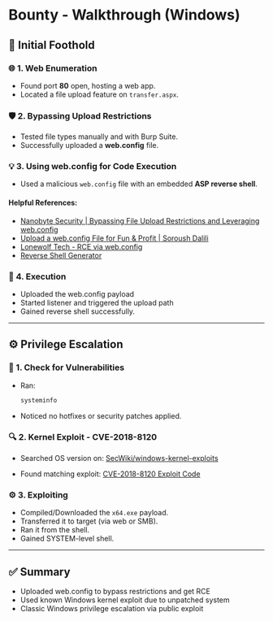 # Bounty - Walkthrough (Windows)

## 🎯 Initial Foothold

### 🌐 1. Web Enumeration
- Found port **80** open, hosting a web app.
- Located a file upload feature on `transfer.aspx`.

### 🛡️ 2. Bypassing Upload Restrictions
- Tested file types manually and with Burp Suite.
- Successfully uploaded a **web.config** file.

### 💡 3. Using web.config for Code Execution
- Used a malicious `web.config` file with an embedded **ASP reverse shell**.

#### Helpful References:
- [Nanobyte Security | Bypassing File Upload Restrictions and Leveraging web.config](https://nanobytesecurity.com/2021/09/13/web-config-file-upload-bypass.html)
- [Upload a web.config File for Fun & Profit | Soroush Dalili](https://soroush.me/blog/2014/07/upload-a-web-config-file-for-fun-profit/)
- [Lonewolf Tech - RCE via web.config](https://lonewolfzero.wordpress.com/2018/05/28/rce-by-uploading-a-web-config-asp/)
- [Reverse Shell Generator](https://www.revshells.com/)

### 🐚 4. Execution
- Uploaded the web.config payload
- Started listener and triggered the upload path
- Gained reverse shell successfully.

---

## ⚙️ Privilege Escalation

### 🧾 1. Check for Vulnerabilities
- Ran:
  ```cmd
  systeminfo
  ```

- Noticed no hotfixes or security patches applied.

### 🔍 2. Kernel Exploit - CVE-2018-8120
- Searched OS version on:
  [SecWiki/windows-kernel-exploits](https://github.com/SecWiki/windows-kernel-exploits)

- Found matching exploit:
  [CVE-2018-8120 Exploit Code](https://github.com/SecWiki/windows-kernel-exploits/tree/master/CVE-2018-8120)

### ⚙️ 3. Exploiting
- Compiled/Downloaded the `x64.exe` payload.
- Transferred it to target (via web or SMB).
- Ran it from the shell.
- Gained SYSTEM-level shell.

---

## ✅ Summary
- Uploaded web.config to bypass restrictions and get RCE
- Used known Windows kernel exploit due to unpatched system
- Classic Windows privilege escalation via public exploit
